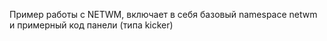 Пример работы с NETWM, включает в себя базовый namespace netwm и
примерный код панели (типа kicker)
